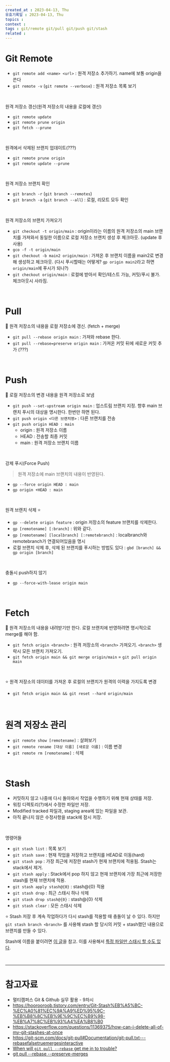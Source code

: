 ```yaml
---
created_at : 2023-04-13, Thu
유효기록일 : 2023-04-13, Thu
topics : 
context : 
tags : git/remote git/pull git/push git/stash
related : 
---
```

# Git Remote

- `git remote add <name> <url>` : 원격 저장소 추가하기. name에 보통 origin을 쓴다 
- `git remote -v` (`git remote --verbose`) : 원격 저장소 목록 보기

<br>

원격 저장소 갱신(원격 저장소의 내용을 로컬에 갱신)
- `git remote update`
- `git remote prune origin`
- `git fetch --prune`

<br>

원격에서 삭제된 브랜치 업데이트(???)
- `git remote prune origin`
- `git remote update --prune`

<br>

원격 저장소 브랜치 확인
- `git branch -r` (`git branch --remotes`)
- `git branch -a` (`git branch --all`) : 로컬, 리모트 모두 확인

<br>

원격 저장소의 브랜치 가져오기
- `git checkout -t origin/main` : origin이라는 이름의 원격 저장소의 main 브랜치를 가져와서 동일한 이름으로 로컬 저장소 브랜치 생성 후 체크아웃. (update 후 사용)
- `gco -f -t origin/main`
- `git checkout -b main2 origin/main` : 가져온 후 브랜치 이름을 main2로 변경해 생성하고 체크아웃. (다시 푸시할때는 어떻게? `gp origin main2`라고 하면 `origin/main`에 푸시가 되나?)
- `git checkout origin/main` : 로컬에 받아서 확인/테스트 가능, 커밋/푸시 불가. 체크아웃시 사라짐.

<br>

# Pull
📝 원격 저장소의 내용을 로컬 저장소에 갱신. (fetch + merge)
- `git pull --rebase origin main` : 가져와 rebase 한다.
- `git pull --rebase=preserve origin main` : 가져온 커밋 뒤에 새로운 커밋 추가 (???)

<br>

# Push
📝 로컬 저장소의 변경 내용을 원격 저장소로 보냄
- `git push --set-upstream origin main` : 업스트림 브랜치 지정. 향후 main 브랜치 푸시의 대상을 명시한다. 한번만 하면 된다.
- `git push origin <다른 브랜치명>` : 다른 브랜치를 전송
- `git push origin HEAD : main`
	- origin : 원격 저장소 이름
	- HEAD : 전송할 최종 커밋
	- main : 원격 저장소 브랜치 이름

<br>

강제 푸시(Force Push)
> 원격 저장소에 main 브랜치의 내용이 반영된다.

- `gp --force origin HEAD : main` 
- `gp origin +HEAD : main`

<br>

원격 브랜치 삭제 ⭐️
- `gp --delete origin feature` : origin 저장소의 feature 브랜치를 삭제한다. 
- `gp [remotename] [:branch]` : 위와 같다.
- `gp [remotename] [localbranch] [:remotebranch]` : localbranch와 remotebranch가 연결되어있음을 명시
- 로컬 브랜치 삭제 후, 삭제 된 브랜치를 푸시하는 방법도 있다 : `gbd [branch] && gp origin [branch]`

<br>

충돌시 push하지 않기
- `gp --force-with-lease origin main`

<br>

# Fetch
📝 원격 저장소의 내용을 내려받기만 한다. 로컬 브랜치에 반영하려면 명시적으로 merge를 해야 함.
- `git fetch origin <branch>` : 원격 저장소의 `<branch>` 가져오기. `<branch>` 생략시 모든 브랜치 가져오기.
- `git fetch origin main && git merge origin/main` = `git pull origin main`

<br>

⭐️ 원격 저장소의 데이터를 가져온 후 로컬의 브랜치가 원격의 이력을 가지도록 변경
- `git fetch origin main && git reset --hard origin/main`

<br>

# 원격 저장소 관리
- `git remote show [remotename]` : 살펴보기
- `git remote rename [대상 이름] [새로운 이름]` : 이름 변경
- `git remote rm [remotename]` : 삭제

<br>

# Stash
- 커밋하지 않고 나중에 다시 돌아와서 작업을 수행하기 위해 현재 상태를 저장.
- 워킹 디렉토리(?)에서 수정한 파일만 저장.
- Modified tracked 파일과, staging area에 있는 파일을 보관.
- 아직 끝나지 않은 수정사항을 stack에 잠시 저장.

<br>

명령어들
- `git stash list` : 목록 보기
- `git stash save` : 현재 작업을 저장하고 브랜치를 HEAD로 이동(hard)
- `git stash pop` : 가장 최근에 저장한 stash가 현재 브랜치에 적용됨. Stash는 stack에서 제거.
- `git stash apply` : Stack에서 pop 하지 않고 현재 브랜치에 가장 최근에 저장한 stash를 현재 브랜치에 적용.
- `git stash apply stash@{0}` : stash@{0} 적용
- `git stash drop` : 최근 스태시 하나 삭제
- `git stash drop stash@{0}` : stash@{0} 삭제
- `git stash clear` : 모든 스태시 삭제

⭐️ Stash 저장 후 계속 작업하다가 다시 stash를 적용할 때 충돌이 날 수 있다. 하지만 `git stash branch <branch>` 를 사용해 stash 할 당시의 커밋 + stash했던 내용으로 브랜치를 만들 수 있다. 

Stash에 이름을 붙이려면 [이 글](https://stackoverflow.com/questions/11269256/how-do-i-name-and-retrieve-a-git-stash-by-name)을 참고. 이를 사용해서 [특정 파일만 스태시 할 수도 있다](https://stackoverflow.com/questions/5506339/how-can-i-git-stash-a-specific-file).

<br>

---
# 참고자료
- 멀티캠퍼스 Git & Github 실무 활용 - 9차시
- https://hoorooroob.tistory.com/entry/Git-Stash%EB%A5%BC-%EC%A0%81%EC%9A%A9%ED%95%9C-%EB%B8%8C%EB%9E%9C%EC%B9%98-%EB%A7%8C%EB%93%A4%EA%B8%B0
- https://stackoverflow.com/questions/11369375/how-can-i-delete-all-of-my-git-stashes-at-once
- https://git-scm.com/docs/git-pull#Documentation/git-pull.txt---rebasefalsetruemergesinteractive
- [When will `git pull --rebase` get me in to trouble?](https://stackoverflow.com/questions/2590260/when-will-git-pull-rebase-get-me-in-to-trouble)
- [git pull --rebase --preserve-merges](https://stackoverflow.com/questions/21364636/git-pull-rebase-preserve-merges)

[^1]: